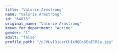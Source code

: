 ```yaml
---
title: "Valorie Armstrong"
name: "Valorie Armstrong"
id: "64033"
original_name: "Valorie Armstrong"
known_for_department: "Acting"
gender: "1"
adult: "false"
profile_path: "/pJVLvI3jcerCHIx9QDsSEqIlR2p.jpg"
---
```

